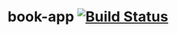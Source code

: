 # book-app [![Build Status](https://travis-ci.com/patrickngabo/book-app.svg?branch=develop)](https://travis-ci.com/patrickngabo/book-app)
